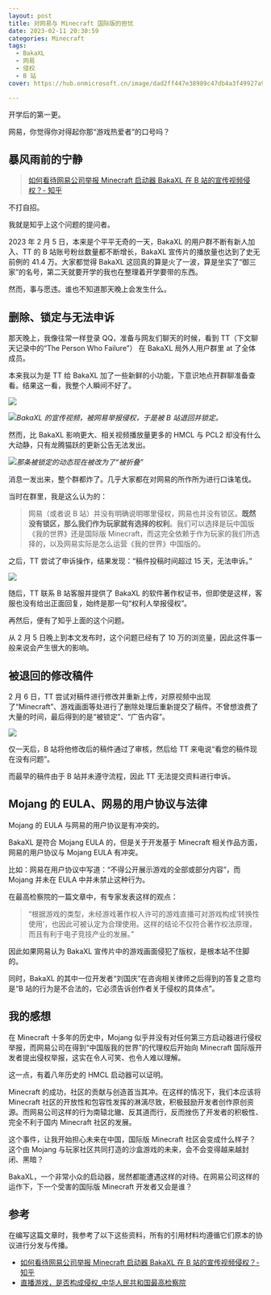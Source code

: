 ```yaml
---
layout: post
title: 对网易与 Minecraft 国际版的担忧
date: 2023-02-11 20:30:59
categories: Minecraft
tags: 
  - BakaXL
  - 网易
  - 侵权
  - B 站
cover: https://hub.onmicrosoft.cn/image/dad2ff447e38989c47db4a3f49927a9d

---
```


开学后的第一更。

网易，你觉得你对得起你那“游戏热爱者”的口号吗？

<!-- more -->

## 暴风雨前的宁静

> [如何看待网易公司举报 Minecraft 启动器 BakaXL 在 B 站的宣传视频侵权？- 知乎](https://www.zhihu.com/question/582313498)

不打自招。

我就是知乎上这个问题的提问者。

2023 年 2 月 5 日，本来是个平平无奇的一天，BakaXL 的用户群不断有新人加入、TT 的 B 站账号粉丝数量都不断增长，BakaXL 宣传片的播放量也达到了史无前例的 41.4 万。大家都觉得 BakaXL 这回真的算是火了一波，算是坐实了“御三家”的名号，第二天就要开学的我也在整理着开学要带的东西。

然而，事与愿违。谁也不知道那天晚上会发生什么。

## 删除、锁定与无法申诉

那天晚上，我像往常一样登录 QQ，准备与网友们聊天的时候，看到 TT（下文聊天记录中的“The Person Who Failure”） 在 BakaXL 局外人用户群里 at 了全体成员。

本来我以为是 TT 给 BakaXL 加了一些新鲜的小功能，下意识地点开群聊准备查看。结果这一看，我整个人瞬间不好了。

![](https://hub.onmicrosoft.cn/image/6aa6f05f82ddf3417b0c4fdb5ef4e549)

![](https://hub.onmicrosoft.cn/image/927e2ef5d4aed49feb2192c055975707)_BakaXL 的宣传视频，被网易举报侵权，于是被 B 站退回并锁定。_

然而，比 BakaXL 影响更大、相关视频播放量更多的 HMCL 与 PCL2 却没有什么大动静，只有龙腾猫跃的更新公告无法发出。

![](https://hub.onmicrosoft.cn/image/20b5210a7cfa28dfaaa50481964b94c3)_那条被锁定的动态现在被改为了“被折叠”_

消息一发出来，整个群都炸了。几乎大家都在对网易的所作所为进行口诛笔伐。

当时在群里，我是这么认为的：

> 网易（或者说 B 站）并没有明确说明哪里侵权，网易也并没有锁区。**既然没有锁区，那么我们作为玩家就有选择的权利**。我们可以选择是玩中国版《我的世界》还是国际版 Minecraft，而这完全依赖于作为玩家的我们所选择的，以及网易实际是怎么运营《我的世界》中国版的。

之后，TT 尝试了申诉操作，结果发现：“稿件投稿时间超过 15 天，无法申诉。”

![](https://hub.onmicrosoft.cn/image/c60342b101f4b67d12115e97993875a7)

随后，TT 联系 B 站客服并提供了 BakaXL 的软件著作权证书，但即使是这样，客服也没有给出正面回复，始终是那一句“权利人举报侵权”。

再然后，便有了知乎上面的这个问题。

从 2 月 5 日晚上到本文发布时，这个问题已经有了 10 万的浏览量，因此这件事一般来说会产生很大的影响。

## 被退回的修改稿件

2 月 6 日，TT 尝试对稿件进行修改并重新上传，对原视频中出现了“Minecraft”、游戏画面等处进行了删除处理后重新提交了稿件。不曾想浪费了大量的时间，最后得到的是“被锁定”、“广告内容”。

![](https://hub.onmicrosoft.cn/image/783bac90aa0c4f5195917170aa814026)

仅一天后，B 站将他修改后的稿件通过了审核，然后给 TT 来电说“看您的稿件现在没有问题”。

而最早的稿件由于 B 站并未遵守流程，因此 TT 无法提交资料进行申诉。

## Mojang 的 EULA、网易的用户协议与法律

Mojang 的 EULA 与网易的用户协议是有冲突的。

BakaXL 是符合 Mojang EULA 的，但是关于开发基于 Minecraft 相关作品方面，网易的用户协议与 Mojang EULA 有冲突。

比如：网易在用户协议中写道：“不得公开展示游戏的全部或部分内容”，而 Mojang 并未在 EULA 中并未禁止这种行为。

在最高检察院的一篇文章中，有专家发表这样的观点：

> “根据游戏的类型，未经游戏著作权人许可的游戏直播可对游戏构成‘转换性使用’，也因此可被认定为合理使用。这样的结论不仅符合著作权法原理，而且有利于电子竞技产业的发展。”

因此如果网易认为 BakaXL 宣传片中的游戏画面侵犯了版权，是根本站不住脚的。

同时，BakaXL 的其中一位开发者“刘国庆”在咨询相关律师之后得到的答复之意均是“B 站的行为是不合法的，它必须告诉创作者关于侵权的具体点”。

## 我的感想

在 Minecraft 十多年的历史中，Mojang 似乎并没有对任何第三方启动器进行侵权举报，而网易公司在得到“中国版我的世界”的代理权后开始向 Minecraft 国际版开发者提出侵权举报，这实在令人可笑、也令人难以理解。

这一点，有着八年历史的 HMCL 启动器可以证明。

Minecraft 的成功，社区的贡献与创造首当其冲。在这样的情况下，我们本应该将 Minecraft 社区的开放性和包容性发挥的淋漓尽致，积极鼓励开发者创作原创资源。而网易公司这样的行为南辕北辙、反其道而行，反而挫伤了开发者的积极性、完全不利于国内 Minecraft 社区的发展。

这个事件，让我开始担心未来在中国，国际版 Minecraft 社区会变成什么样子？这个由 Mojang 与玩家社区共同打造的沙盒游戏的未来，会不会变得越来越封闭、黑暗？

BakaXL，一个非常小众的启动器，居然都能遭遇这样的对待。在网易公司这样的运作下，下一个受害的国际版 Minecraft 开发者又会是谁？



## 参考

在编写这篇文章时，我参考了以下这些资料，所有的引用材料均遵循它们原本的协议进行分发与传播。

- [如何看待网易公司举报 Minecraft 启动器 BakaXL 在 B 站的宣传视频侵权？- 知乎](https://www.zhihu.com/question/582313498)
- [直播游戏，是否构成侵权_中华人民共和国最高检察院](https://www.spp.gov.cn/spp/llyj/202010/t20201013_481669.shtml)
